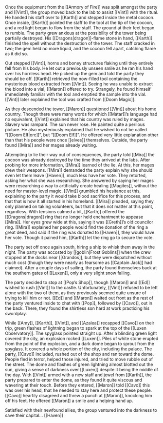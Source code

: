 Once the equipment from the [[Armory of Fire]] was split amongst the party and [[Vint]], the group moved back to the lab to assist [[Vint]] with the ritual. He handed his staff over to [[Karth]] and stepped inside the metal cocoon. Once inside, [[Karth]] pointed the staff to the tool at the tip of the cocoon, and a red light began to flow from the staff. The ground at their feet began to rumble. The party grew anxious at the possibility of the tower being partially destroyed. His [[Dragons|dragon]]-flame stone in hand, [[Karth]] finished the spell without the destruction of the tower. The staff cracked in two; the gem held no more liquid, and the cocoon fell apart, catching flame as it did so.

Out stepped [[Vint]], horns and boney structures flaking until they entirely fell from his body. He let out a previously unseen smile as he ran his hand over his hornless head. He picked up the gem and told the party they should be off. [[Karth]] retrieved the now-filled tool containing the mysterious blood extracted from [[Vint]]. Seeing he was unable to extract the blood into a vial, [[Maron]] offered to try. Strangely, he found himself immediately familiar with the tool and emptied the sample into the vial. [[Vint]] later explained the tool was crafted from [[Doom Magic]]. 

As they descended the tower, [[Maron]] questioned [[Vint]] about his home country. Though there were many words for which [[Matar]]’s language had no equivalent, [[Vint]] explained that his country was ruled by mages. Slavery was rampant. The sun never rose. He painted quite a perilous picture. He also mysteriously explained that he wished to not be called “[[Doom Elf|orc]]”, but “[[Doom Elf]]”. He offered very little explanation other than that his people were once [[elves]] themselves. Outside, the party found [[Mira]] and her mages already waiting.

Attempting to lie their way out of consequences, the party told [[Mira]] the cocoon was already destroyed by the time they arrived at the labs. After probing for more information, [[Mira]] learned of the lie. At this, her mages drew their weapons. [[Mira]] demanded the party explain why she should even let them leave [[Haven]], much less have her vote. They retorted, asking her what she was researching. She answered by saying her mages were researching a way to artificially create healing [[Magites]], without the need for master-level magic. [[Vint]] grumbled his hesitance at this, explaining to the party it would take blood sacrifice for this process, and that that is how it all started in his homeland. [[Mira]] pleaded, saying they only planned on taking volunteers, but that it does not matter at this point, regardless. With tensions calmed a bit, [[Karth]] offered the [[Dragons|dragon]] ring that no longer held enchantment to appease [[Mira]]. Her eyes grew wide at this, saying it was [[Greth]]’s old councilor ring. [[Mira]] explained her people would find the donation of the ring a great deed, and said if the ring was donated to [[Haven]], they would have her vote. Though it pained him, [[Karth]] let the ring go to secure the vote.

The party set off once again south, hiring a ship to whisk them away in the night. The party was accosted by [[goblin|Frost Goblins]] when the crew stopped at the docks near [[Grandos]], but they were dispatched without much cost (though they were nearly as fearsome as [[Captain Jack]] had claimed). After a couple days of sailing, the party found themselves back at the southern gates of [[Luxen]], only a very slight snow falling. 

The party decided to stop at [[Pop’s Shop]], though [[Maron]] and [[Ed]] wished to rush [[Vint]] to the castle. Unfortunately, [[Vint]] refused to be left alone with the two of them, as they previously seemed quite unsure of trying to kill him or not. [[Ed]] and [[Maron]] waited out front as the rest of the party ventured inside to chat with [[Pop]], followed by [[Cavo]], out in the back. There, they found the shirtless son hard at work practicing his swordplay. 

While [[Amy]], [[Karth]], [[Vint]], and [[Azalea]] recapped [[Cavo]] on their trip, green flashes of lightning began to spark at the top of the [[Luxen Observatory]]. The spyglass pointed straight up. After a blinding green light covered the city, an explosion rocked [[Luxen]]. Piles of white stone erupted from the point of the explosion, and a dark dome began to sprout from the spyglass. It covered a whole portion of the city, including the palace. The party, [[Cavo]] included, rushed out of the shop and ran toward the dome. People fled in terror, helped those injured, and tried to move rubble out of the street. The dome and flashes of green lightning almost blotted out the sun, giving a sense of darkness over [[Luxen]] despite it being the middle of the day. With [[Vint]] armed with a new staff and jewel from [[Karth]], the party prepared to enter the dome, as they found it quite viscous and wavering at their touch. Before they entered, [[Maron]] told [[Cavo]] this was over his head, that he needed to stay here and protect these people. [[Cavo]] heartily disagreed and threw a punch at [[Maron]], knocking him off his feet. He offered [[Maron]] a smile and a helping hand up.

Satisfied with their newfound allies, the group ventured into the darkness to save their capital…  [[Haven]]